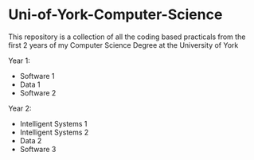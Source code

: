 # Uni-of-York-Computer-Science

This repository is a collection of all the coding based practicals from the first 2 years of my Computer Science Degree at the University of York

Year 1:
  
  * Software 1
  * Data 1
  * Software 2
  
Year 2:

  * Intelligent Systems 1
  * Intelligent Systems 2
  * Data 2
  * Software 3
